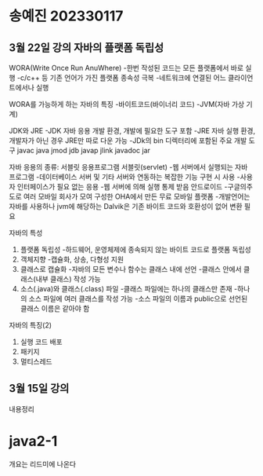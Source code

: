 # 송예진 202330117

## 3월 22일 강의 자바의 플랫폼 독립성
WORA(Write Once Run AnuWhere)
-한번 작성된 코드는 모든 플랫폼에서 바로 실행
-c/c++ 등 기존 언어가 가진 플랫폼 종속성 극복
-네트워크에 연결된 어느 클라이언트에서나 실행

WORA를 가능하게 하는 자바의 특징
-바이트코드(바이너리 코드)
-JVM(자바 가상 기계)

JDK와 JRE
-JDK 자바 응용 개발 환경, 개발에 필요한 도구 포함
-JRE 자바 실행 환경, 개발자가 아닌 경우 JRE만 따로 다운 가능
-JDk의 bin 디렉터리에 포함된 주요 개발 도구 javac java jmod jdb javap jlink javadoc jar

자바 응용의 종류: 서블릿 응용프로그램
서블릿(servlet)
-웹 서버에서 실행되는 자바 프로그램
-데이터베이스 서버 및 기타 서버와 연동하는 복잡한 기능 구현 시 사용
-사용자 인터페이스가 필요 없는 응용
-웹 서버에 의해 실행 통제 받음
안드로이드
-구글의주도로 여러 모바일 회사가 모여 구성한 OHA에서 만든 무료 모바일 플랫폼
-개발언어는 자바를 사용하나 jvm에 해당하는 Dalvik은 기존 바이트 코드와 호환성이 없어 변환 필요

자바의 특성
1. 플랫폼 독립성
-하드웨어, 운영체제에 종속되지 않는 바이트 코드로 플랫폼 독립성
2. 객체지향
-캡슐화, 상송, 다형성 지원
3. 클래스로 캡슐화
-자바의 모든 변수나 함수는 클래스 내에 선언
-클래스 안에서 클래스(내부 클래스) 작성 가능
4. 소스(.java)와 클래스(.class) 파일
-클래스 파일에는 하나의 클래스만 존재
-하나의 소스 파일에 여러 클래스를 작성 가능
-소스 파일의 이름과 public으로 선언된 클래스 이름은 같아야 함

자바의 특징(2)
1. 실행 코드 배포
2. 패키지
3. 멀티스레드

## 3월 15일 강의
내용정리

# java2-1
개요는 리드미에 나온다